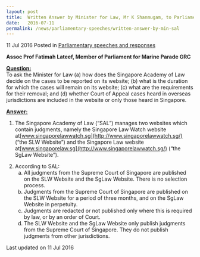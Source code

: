 ```yaml
---
layout: post
title:  Written Answer by Minister for Law, Mr K Shanmugam, to Parliamentary Question on cases reported on the Singapore Academy of Law website
date:   2016-07-11
permalink: /news/parliamentary-speeches/written-answer-by-min-sal
---
```


11 Jul 2016 Posted in [Parliamentary speeches and responses](/news/parliamentary-speeches) 

**Assoc Prof Fatimah Lateef, Member of Parliament for Marine Parade GRC**

**<u>Question: </u>**  
To ask the Minister for Law (a) how does the Singapore Academy of Law decide on the cases to be reported on its website; (b) what is the duration for which the cases will remain on its website; (c) what are the requirements for their removal; and (d) whether Court of Appeal cases heard in overseas jurisdictions are included in the website or only those heard in Singapore.

**<u>Answer:</u>**

1. The Singapore Academy of Law (“SAL”) manages two websites which contain judgments, namely the Singapore Law Watch website at[www.singaporelawwatch.sg](http://www.singaporelawwatch.sg/) (“the SLW Website”) and the Singapore Law website at[www.singaporelaw.sg](http://www.singaporelawwatch.sg/) (“the SgLaw Website”).

<ol start="2">
<li>  According to SAL:
<ol style="list-style-type: lower-alpha">
<li> All judgments from the Supreme Court of Singapore are published on the SLW Website and the SgLaw Website. There is no selection process.</li>
<li>Judgments from the Supreme Court of Singapore are published on the SLW Website for a period of three months, and on the SgLaw Website in perpetuity. </li>
<li>Judgments are redacted or not published only where this is required by law, or by an order of Court. </li>
<li>The SLW Website and the SgLaw Website only publish judgments from the Supreme Court of Singapore. They do not publish judgments from other jurisdictions. </li>

</ol>

</li>
</ol>


<p class="right-side-updated">Last updated on 11 Jul 2016</p> 



